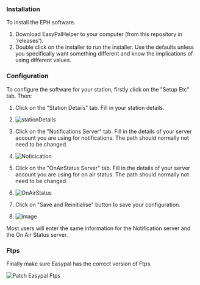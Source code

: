 ### Installation
To install the EPH software.
1. Download EasyPalHelper to your computer (from this repository in 'releases').
2. Double click on the installer to run the installer. Use the defaults unless you specifically want something different and know the implications of using different values.

### Configuration
To configure the software for your station, firstly click on the "Setup Etc" tab. Then:
   1. Click on the "Station Details" tab. Fill in your station details.
   2. ![stationDetails](https://github.com/user-attachments/assets/af747b6f-0419-4ec1-9f84-107403c8d04f)


   3. Click on the "Notifications Server" tab. Fill in the details of your server account you are using for notifications. The path should normally not need to be changed.
   4. ![Noticication](https://github.com/user-attachments/assets/3245691a-4332-46e9-90f9-b5b471ae1d68)

   5. Click on the "OnAirStatus Server" tab. Fill in the details of your server account you are using for on air status. The path should normally not need to be changed.
   6. ![OnAirStatus](https://github.com/user-attachments/assets/501f2979-3a95-40c9-99b3-6775a81f626b)

   7. Click on "Save and Reinitialise" button to save your configuration.
   8. ![image](https://github.com/user-attachments/assets/f5708c6e-12b4-4323-8739-4132b0463dd8)


Most users will enter the same information for the Notification server and the On Air Status server.
### Ftps

Finally make sure Easypal has the correct version of Ftps.

![Patch Easypal Ftps](https://github.com/user-attachments/assets/e96ab7d9-b458-4d54-b633-e7e8bcdeeb8c)



